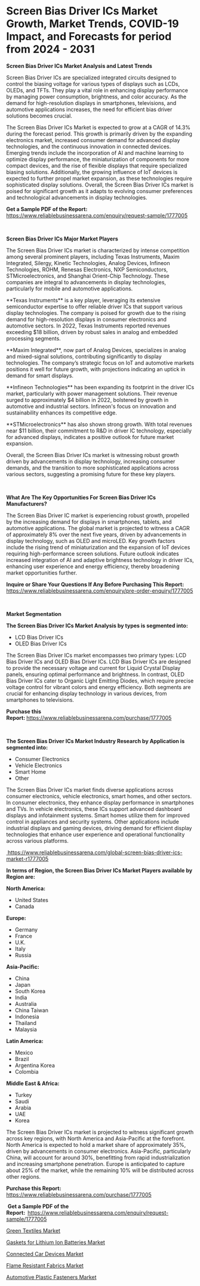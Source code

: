 <p><h1>Screen Bias Driver ICs Market Growth, Market Trends, COVID-19 Impact, and Forecasts for period from 2024 - 2031</h1></p><p><strong>Screen Bias Driver ICs Market Analysis and Latest Trends</strong></p>
<p><p>Screen Bias Driver ICs are specialized integrated circuits designed to control the biasing voltage for various types of displays such as LCDs, OLEDs, and TFTs. They play a vital role in enhancing display performance by managing power consumption, brightness, and color accuracy. As the demand for high-resolution displays in smartphones, televisions, and automotive applications increases, the need for efficient bias driver solutions becomes crucial.</p><p>The Screen Bias Driver ICs Market is expected to grow at a CAGR of 14.3% during the forecast period. This growth is primarily driven by the expanding electronics market, increased consumer demand for advanced display technologies, and the continuous innovation in connected devices. Emerging trends include the incorporation of AI and machine learning to optimize display performance, the miniaturization of components for more compact devices, and the rise of flexible displays that require specialized biasing solutions. Additionally, the growing influence of IoT devices is expected to further propel market expansion, as these technologies require sophisticated display solutions. Overall, the Screen Bias Driver ICs market is poised for significant growth as it adapts to evolving consumer preferences and technological advancements in display technologies.</p></p>
<p><strong>Get a Sample PDF of the Report:&nbsp;</strong> <a href="https://www.reliablebusinessarena.com/enquiry/request-sample/1777005?utm_campaign=1461&utm_medium=2&utm_source=Github&utm_content=ia&utm_term=09102024&utm_id=screen-bias-driver-ics">https://www.reliablebusinessarena.com/enquiry/request-sample/1777005</a></p>
<p>&nbsp;</p>
<p><strong>Screen Bias Driver ICs Major Market Players</strong></p>
<p><p>The Screen Bias Driver ICs market is characterized by intense competition among several prominent players, including Texas Instruments, Maxim Integrated, Silergy, Kinetic Technologies, Analog Devices, Infineon Technologies, ROHM, Renesas Electronics, NXP Semiconductors, STMicroelectronics, and Shanghai Orient-Chip Technology. These companies are integral to advancements in display technologies, particularly for mobile and automotive applications.</p><p>**Texas Instruments** is a key player, leveraging its extensive semiconductor expertise to offer reliable driver ICs that support various display technologies. The company is poised for growth due to the rising demand for high-resolution displays in consumer electronics and automotive sectors. In 2022, Texas Instruments reported revenues exceeding $18 billion, driven by robust sales in analog and embedded processing segments.</p><p>**Maxim Integrated**, now part of Analog Devices, specializes in analog and mixed-signal solutions, contributing significantly to display technologies. The company’s strategic focus on IoT and automotive markets positions it well for future growth, with projections indicating an uptick in demand for smart displays.</p><p>**Infineon Technologies** has been expanding its footprint in the driver ICs market, particularly with power management solutions. Their revenue surged to approximately $4 billion in 2022, bolstered by growth in automotive and industrial sectors. Infineon's focus on innovation and sustainability enhances its competitive edge.</p><p>**STMicroelectronics** has also shown strong growth. With total revenues near $11 billion, their commitment to R&D in driver IC technology, especially for advanced displays, indicates a positive outlook for future market expansion.</p><p>Overall, the Screen Bias Driver ICs market is witnessing robust growth driven by advancements in display technology, increasing consumer demands, and the transition to more sophisticated applications across various sectors, suggesting a promising future for these key players.</p></p>
<p>&nbsp;</p>
<p><strong>What Are The Key Opportunities For Screen Bias Driver ICs Manufacturers?</strong></p>
<p><p>The Screen Bias Driver IC market is experiencing robust growth, propelled by the increasing demand for displays in smartphones, tablets, and automotive applications. The global market is projected to witness a CAGR of approximately 8% over the next five years, driven by advancements in display technology, such as OLED and microLED. Key growth factors include the rising trend of miniaturization and the expansion of IoT devices requiring high-performance screen solutions. Future outlook indicates increased integration of AI and adaptive brightness technology in driver ICs, enhancing user experience and energy efficiency, thereby broadening market opportunities further.</p></p>
<p><strong>Inquire or Share Your Questions If Any Before Purchasing This Report:</strong> <a href="https://www.reliablebusinessarena.com/enquiry/pre-order-enquiry/1777005?utm_campaign=1461&utm_medium=2&utm_source=Github&utm_content=ia&utm_term=09102024&utm_id=screen-bias-driver-ics">https://www.reliablebusinessarena.com/enquiry/pre-order-enquiry/1777005</a></p>
<p>&nbsp;</p>
<p><strong>Market Segmentation</strong></p>
<p><strong>The Screen Bias Driver ICs Market Analysis by types is segmented into:</strong></p>
<p><ul><li>LCD Bias Driver ICs</li><li>OLED Bias Driver ICs</li></ul></p>
<p><p>The Screen Bias Driver ICs market encompasses two primary types: LCD Bias Driver ICs and OLED Bias Driver ICs. LCD Bias Driver ICs are designed to provide the necessary voltage and current for Liquid Crystal Display panels, ensuring optimal performance and brightness. In contrast, OLED Bias Driver ICs cater to Organic Light Emitting Diodes, which require precise voltage control for vibrant colors and energy efficiency. Both segments are crucial for enhancing display technology in various devices, from smartphones to televisions.</p></p>
<p><strong>Purchase this Report:&nbsp;</strong><a href="https://www.reliablebusinessarena.com/purchase/1777005?utm_campaign=1461&utm_medium=2&utm_source=Github&utm_content=ia&utm_term=09102024&utm_id=screen-bias-driver-ics">https://www.reliablebusinessarena.com/purchase/1777005</a></p>
<p>&nbsp;</p>
<p><strong>The Screen Bias Driver ICs Market Industry Research by Application is segmented into:</strong></p>
<p><ul><li>Consumer Electronics</li><li>Vehicle Electronics</li><li>Smart Home</li><li>Other</li></ul></p>
<p><p>The Screen Bias Driver ICs market finds diverse applications across consumer electronics, vehicle electronics, smart homes, and other sectors. In consumer electronics, they enhance display performance in smartphones and TVs. In vehicle electronics, these ICs support advanced dashboard displays and infotainment systems. Smart homes utilize them for improved control in appliances and security systems. Other applications include industrial displays and gaming devices, driving demand for efficient display technologies that enhance user experience and operational functionality across various platforms.</p></p>
<p><a href="https://www.reliablebusinessarena.com/global-screen-bias-driver-ics-market-r1777005?utm_campaign=1461&utm_medium=2&utm_source=Github&utm_content=ia&utm_term=09102024&utm_id=screen-bias-driver-ics">&nbsp;https://www.reliablebusinessarena.com/global-screen-bias-driver-ics-market-r1777005</a></p>
<p><strong>In terms of Region, the Screen Bias Driver ICs Market Players available by Region are:</strong></p>
<p>
    <p> <strong> North America: </strong>
        <ul>
            <li>United States</li>
            <li>Canada</li>
        </ul>
        </p> 
    <p> <strong> Europe: </strong>
        <ul>
            <li>Germany</li>
            <li>France</li>
            <li>U.K.</li>
            <li>Italy</li>
            <li>Russia</li>
        </ul>
        </p> 
    <p> <strong> Asia-Pacific: </strong>
        <ul>
            <li>China</li>
            <li>Japan</li>
            <li>South Korea</li>
            <li>India</li>
            <li>Australia</li>
            <li>China Taiwan</li>
            <li>Indonesia</li>
            <li>Thailand</li>
            <li>Malaysia</li>
        </ul>
        </p> 
    <p> <strong> Latin America: </strong>
        <ul>
            <li>Mexico</li>
            <li>Brazil</li>
            <li>Argentina Korea</li>
            <li>Colombia</li>
        </ul>
        </p> 
    <p> <strong> Middle East & Africa: </strong>
        <ul>
            <li>Turkey</li>
            <li>Saudi</li>
            <li>Arabia</li>
            <li>UAE</li>
            <li>Korea</li>
        </ul>
    </p>
    </p>
<p><p>The Screen Bias Driver ICs market is projected to witness significant growth across key regions, with North America and Asia-Pacific at the forefront. North America is expected to hold a market share of approximately 35%, driven by advancements in consumer electronics. Asia-Pacific, particularly China, will account for around 30%, benefitting from rapid industrialization and increasing smartphone penetration. Europe is anticipated to capture about 25% of the market, while the remaining 10% will be distributed across other regions.</p></p>
<p><strong>Purchase this Report: </strong><a href="https://www.reliablebusinessarena.com/purchase/1777005?utm_campaign=1461&utm_medium=2&utm_source=Github&utm_content=ia&utm_term=09102024&utm_id=screen-bias-driver-ics">https://www.reliablebusinessarena.com/purchase/1777005</a></p>
<p>&nbsp;<strong>Get a Sample PDF of the Report:&nbsp;&nbsp;</strong><a href="https://www.reliablebusinessarena.com/enquiry/request-sample/1777005?utm_campaign=1461&utm_medium=2&utm_source=Github&utm_content=ia&utm_term=09102024&utm_id=screen-bias-driver-ics">https://www.reliablebusinessarena.com/enquiry/request-sample/1777005</a></p>
<p><strong></strong></p>
<p><p><a href="https://www.linkedin.com/pulse/green-textiles-industry-sector-new-technologies-market-ivcye?utm_campaign=1461&utm_medium=2&utm_source=Github&utm_content=ia&utm_term=09102024&utm_id=screen-bias-driver-ics">Green Textiles Market</a></p><p><a href="https://github.com/FahadAhmed712/Market-Research-Report-List-1/blob/main/gaskets-for-lithium-ion-batteries-market.md?utm_campaign=1461&utm_medium=2&utm_source=Github&utm_content=ia&utm_term=09102024&utm_id=screen-bias-driver-ics">Gaskets for Lithium Ion Batteries Market</a></p><p><a href="https://www.linkedin.com/pulse/connected-car-devices-market-analysis-report-global-ae6bc?utm_campaign=1461&utm_medium=2&utm_source=Github&utm_content=ia&utm_term=09102024&utm_id=screen-bias-driver-ics">Connected Car Devices Market</a></p><p><a href="https://www.linkedin.com/pulse/flame-resistant-fabrics-market-matrix-applications-zhvxe?utm_campaign=1461&utm_medium=2&utm_source=Github&utm_content=ia&utm_term=09102024&utm_id=screen-bias-driver-ics">Flame Resistant Fabrics Market</a></p><p><a href="https://www.linkedin.com/pulse/automotive-plastic-fasteners-market-innovations-trends-c3aec?utm_campaign=1461&utm_medium=2&utm_source=Github&utm_content=ia&utm_term=09102024&utm_id=screen-bias-driver-ics">Automotive Plastic Fasteners Market</a></p></p>